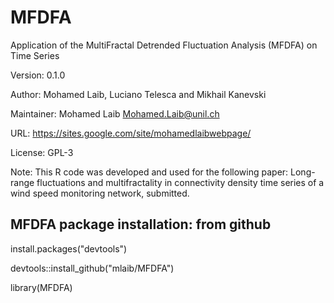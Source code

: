 # MFDFA
Application of the MultiFractal Detrended Fluctuation Analysis (MFDFA) on Time Series

Version: 0.1.0

Author: Mohamed Laib, Luciano Telesca and Mikhail Kanevski

Maintainer: Mohamed Laib <Mohamed.Laib@unil.ch>

URL: https://sites.google.com/site/mohamedlaibwebpage/

License: GPL-3

Note: This R code was developed and used for the following paper:
   Long-range fluctuations and multifractality in connectivity density
   time series of a wind speed monitoring network, submitted.

## MFDFA package installation: from github ####

install.packages("devtools")

devtools::install_github("mlaib/MFDFA")

library(MFDFA)

